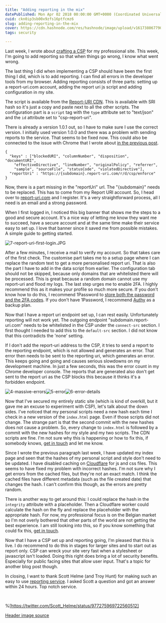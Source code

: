 ```yaml
---
title: "Adding reporting in the mix"
datePublished: Mon Apr 02 2018 00:00:00 GMT+0000 (Coordinated Universal Time)
cuid: ckn0ip3sb00x9zfs16ptfcmz6
slug: adding-reporting-in-the-mix
cover: https://cdn.hashnode.com/res/hashnode/image/upload/v1617380677901/R948aSuZS.jpeg
tags: security

---
```



Last week, I wrote about [crafting a CSP](http://kenbonny.net/2018/03/26/adding-a-csp-to-my-site/) for my professional site. This week, I'm going to add reporting so that when things go wrong, I know what went wrong.

The last thing I did when implementing a CSP should have been the first thing I did, which is to add reporting. I can find all errors in the developer tools from my browser. Adding reporting consists of three parts: setting up a report-uri.com account, adding the report uri js script and adding configuration in my site.

The script is available from the [Report-URI CDN](https://scotthelme.co.uk/launching-report-uri-js/). This is available with SRI hash so it's just a copy and paste next to all the other scripts. The configuration part is a `script` tag with the `type` attribute set to "text/json" and the `id` attribute set to "csp-report-uri".

There is already a version 1.0.1 out, so I have to make sure I use the correct version. I initially used version 1.0.0 and there was a problem with sending reports to the service. That seems to be fixed now. This could also be connected to the issue with Chrome that I wrote about [in the previous post](http://kenbonny.net/2018/03/26/adding-a-csp-to-my-site/).

```
{
  "keys" : ["blockedURI", "columnNumber", "disposition", "documentURI",
    "effectiveDirective", "lineNumber", "originalPolicy", "referrer",
    "sample", "sourceFile", "statusCode", "violatedDirective"],
  "reportUri" : "https://{subdomain}.report-uri.com/r/d/csp/enforce"
}
```

Now, there is a part missing in the "reportUri" url. The "{subdomain}" needs to be replaced. This has to come from my Report URI account. So, I head over to [report-uri.com](https://report-uri.com/) and I register. It's a very straightforward process, all I need is an email and a strong password.

When I first logged in, I noticed this big banner that shows me the steps to a good and secure account. It's a nice way of letting me know they want me to succeed, have a secure account and at the same time make their service easy to set up. I love that banner since it saved me from possible mistakes. A simple guide to getting started.

![7-report-uri-first-login.JPG](https://cdn.hashnode.com/res/hashnode/image/upload/v1617380672262/YsypfeGRu.jpeg)

After a few minutes, I receive a mail to verify my account. So that takes care of the first check. The customise part takes me to a setup page where I can replace the random text to get a more personalised report uri. That is also the part I have to add in the data script from earlier. The configuration tab should not be skipped, because only domains that are whitelisted there will be processed. This is great because a random domain cannot use my report-uri and flood my logs. The last step urges me to enable 2FA. I highly recommend this as it makes your profile so much more secure. If you don't know how to do this, I recommend 1Password to [store both the password and the 2FA codes](http://kenbonny.net/2018/03/05/two-factor-authentication-via-1password/). If you don't have 1Password, I recommend [Authy](https://authy.com/) as a backup plan.

Now that I have a report uri endpoint set up, I can rest easily. Unfortunately reporting will not work yet. The outgoing endpoint "subdomain.report-uri.com" needs to be whitelisted in the CSP under the `connect-src` section. I first thought I needed to add this to the `default-src` section. I did not know that this contradicts the 'none' setting.

If I don't add the report-uri address to the CSP, it tries to send a report to the reporting endpoint, which is not allowed and generates an error. That error then needs to be sent to the reporting uri, which generates an error. This keeps going and going and causes serious slowdowns on my development machine. In just a few seconds, this was the error count in my Chrome developer console. The reports that are generated also don't get sent to the report uri as the CSP blocks this because it thinks it's a forbidden endpoint.

![4-massive-errors](https://cdn.hashnode.com/res/hashnode/image/upload/v1617380673768/qBT2W5hO4.jpeg)![5-error](https://cdn.hashnode.com/res/hashnode/image/upload/v1617380675106/ioqFMcBKh.jpeg)![6-error-details](https://cdn.hashnode.com/res/hashnode/image/upload/v1617380676505/Ik_RgrL03.jpeg)

Now that I've secured my entirely static site (which is kind of overkill, but it gave me an excuse to experiment with CSP), let's talk about the down sides. I've noticed that my personal scripts need a new hash each time I check in a new version of the `index.html` page. Even if those scripts did not change. The strange part is that the second commit with the new hashes does not cause a problem. So, every change to `index.html` is followed by a commit with the new hashes for my style and my two scripts. The CDN scripts are fine. I'm not sure why this is happening or how to fix this, if somebody knows, [get in touch](http://kenbonny.net/contact/) and let me know.

Since I wrote the previous paragraph last week, I have updated my index page and seen that the hashes of my personal script and style don't need to be updated. I have disabled caching on [Cloudflare](https://www.cloudflare.com/) for js and css files. This seems to have fixed my problem with incorrect hashes. I'm not sure why I get errors from the cached files, but they're not an exact match. I think the cached files have different metadata (such as the file created date) that changes the hash. I can't confirm this though, as the errors are pretty random.

There is another way to get around this: I could replace the hash in the `integrity` attribute with a placeholder. Then a Cloudflare worker could calculate the hash on the fly and replace the placeholder with the appropriate hash. For now, my professional focus is on the Belgian market so I'm not overly bothered that other parts of the world are not getting the best experience. I am still looking into this, so if you know something that could fix this, [get in touch](http://kenbonny.net/contact/).

Now that I have a CSP set up and reporting going, I'm pleased that this is live. I do recommend to do this in stages for larger sites and to start out as report only. CSP can wreck your site very fast when a stylesheet or javascript isn't loaded. Doing this right does bring a lot of security benefits. Especially for public facing sites that allow user input. That's a topic for another blog post though.

In closing, I want to thank Scott Helme (and Troy Hunt) for making such an easy to use [reporting service](https://report-uri.com/). I asked Scott a question and got an answer within 24 hours. Top notch service.

 

%[https://twitter.com/Scott_Helme/status/977275969722560512]

[Header image source](https://www.keycdn.com/support/content-security-policy/)

